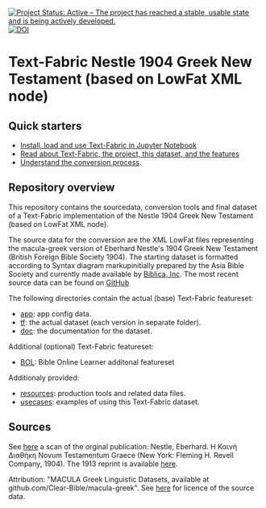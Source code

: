 [![Project Status: Active – The project has reached a stable, usable state and is being actively developed.](https://www.repostatus.org/badges/latest/active.svg)](https://www.repostatus.org/#active)
[![DOI](https://zenodo.org/badge/DOI/10.5281/zenodo.10182594.svg)](https://doi.org/10.5281/zenodo.10182594)



# Text-Fabric Nestle 1904 Greek New Testament (based on LowFat XML node)

## Quick starters
* [Install, load and use Text-Fabric in Jupyter Notebook](https://nbviewer.org/github/tonyjurg/Nestle1904LFT/blob/main/docs/usecases/load_text_fabric.ipynb)
* [Read about Text-Fabric, the project, this dataset, and the features](https://tonyjurg.github.io/Nestle1904LFT/)
* [Understand the conversion process](https://nbviewer.org/github/tonyjurg/Nestle1904LFT/tree/main/resources/converter/).

## Repository overview

This repository contains the sourcedata, conversion tools and final dataset of a Text-Fabric implementation of the Nestle 1904 Greek New Testament (based on LowFat XML node).

The source data for the conversion are the XML LowFat files representing the macula-greek version of Eberhard Nestle's 1904 Greek New Testament (British Foreign Bible Society 1904). The starting dataset is formatted according to Syntax diagram markupinitially prepared by the Asia Bible Society and currently made available by [Biblica, Inc](https://www.biblica.com/). The most recent source data can be found on [GitHub](https://github.com/Clear-Bible/macula-greek/tree/main/Nestle1904/lowfat)

The following directories contain the actual (base) Text-Fabric featureset:
 * [app](app#readme): app config data.
 * [tf](tf/#readme): the actual dataset (each version in separate folder).
 * [doc](docs/home.md#readme): the documentation for the dataset.

Additional (optional) Text-Fabric featureset:
 * [BOL](add_features/BOL): Bible Online Learner additonal featureset
 
Additionaly provided:
 * [resources](resources#readme): production tools and related data files.
 * [usecases](docs/usecases#readme): examples of using this Text-Fabric dataset.

## Sources
 
See [here](https://archive.org/details/the-greek-new-testament-nestle-1904-us-edition/mode/2up) a scan of the orginal publication: Nestle, Eberhard. Η Καινή Διαθήκη Novum Testamentum Graece (New York: Fleming H. Revell Company, 1904). The 1913 reprint is available [here](https://archive.org/details/hkainediathekete00lond/).
 
Attribution: "MACULA Greek Linguistic Datasets, available at github.com/Clear-Bible/macula-greek". See [here](docs/legal.md#readme) for licence of the source data.
